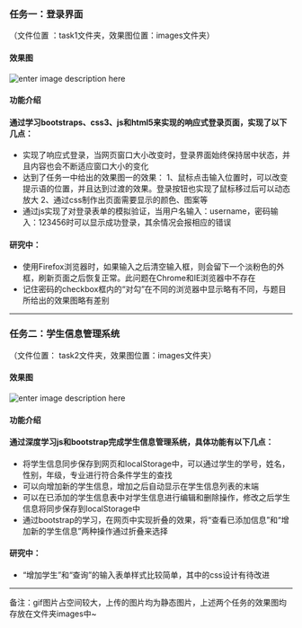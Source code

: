 ### 任务一：登录界面
（文件位置 ：task1文件夹，效果图位置：images文件夹）
#### 效果图
![enter image description here](http://chuantu.biz/t5/152/1501141217x2004014865.png)

#### 功能介绍

#### 通过学习bootstraps、css3、js和html5来实现的响应式登录页面，实现了以下几点：
- 实现了响应式登录，当网页窗口大小改变时，登录界面始终保持居中状态，并且内容也会不断适应窗口大小的变化
- 达到了任务一中给出的效果图一的效果：
		1、鼠标点击输入位置时，可以改变提示语的位置，并且达到过渡的效果。登录按钮也实现了鼠标移过后可以动态放大
		2、通过css制作出页面需要显示的颜色、图案等
- 通过js实现了对登录表单的模拟验证，当用户名输入：username，密码输入：123456时可以显示成功登录，其余情况会报相应的错误

#### 研究中：
- 使用Firefox浏览器时，如果输入之后清空输入框，则会留下一个淡粉色的外框，刷新页面之后恢复正常。此问题在Chrome和IE浏览器中不存在
- 记住密码的checkbox框内的“对勾”在不同的浏览器中显示略有不同，与题目所给出的效果图略有差别
***

### 任务二：学生信息管理系统
（文件位置： task2文件夹，效果图位置：images文件夹）
#### 效果图
![enter image description here](http://chuantu.biz/t5/152/1501143240x2004014865.png)

#### 功能介绍
#### 通过深度学习js和bootstrap完成学生信息管理系统，具体功能有以下几点：
- 将学生信息同步保存到网页和localStorage中，可以通过学生的学号，姓名，性别，年级，专业进行符合条件学生的查找
- 可以向增加新的学生信息，增加之后自动显示在学生信息列表的末端
- 可以在已添加的学生信息表中对学生信息进行编辑和删除操作，修改之后学生信息将同步保存到localStorage中
- 通过bootstrap的学习，在网页中实现折叠的效果，将“查看已添加信息”和“增加新的学生信息”两种操作通过折叠来选择

#### 研究中：
- “增加学生”和“查询”的输入表单样式比较简单，其中的css设计有待改进
***
 备注：gif图片占空间较大，上传的图片均为静态图片，上述两个任务的效果图均存放在文件夹images中~



